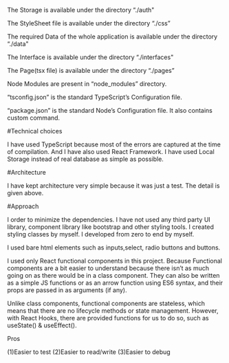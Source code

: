 The Storage is available under the directory “./auth"

The StyleSheet file is available under the directory “./css”

The required Data of the whole application is available under the directory “./data"

The Interface is available under the directory “./interfaces"

The Page(tsx file) is available under the directory “./pages”

Node Modules are present in “node_modules” directory.

“tsconfig.json” is the standard TypeScript’s Configuration file.

“package.json” is the standard Node’s Configuration file. It also contains custom command.

#Technical choices

I have used TypeScript because most of the errors are captured at the time of compilation. 
And I have also used React Framework. I have used Local Storage instead of real database as simple as possible.

#Architecture

I have kept architecture very simple because it was just a test. The detail is given above.

#Approach

I order to minimize the dependencies. I have not used any third party UI library, component library like bootstrap and other styling tools. I created styling classes by myself. I developed from zero to end by myself.

I used bare html elements such as inputs,select, radio buttons and buttons.

I used only React functional components in this project. Because Functional components are a bit easier to understand because there isn’t as much going on as there would be in a class component. They can also be written as a simple JS functions or as an arrow function using ES6 syntax, and their props are passed in as arguments (if any).

Unlike class components, functional components are stateless, which means that there are no lifecycle methods or state management. However, with React Hooks, there are provided functions for us to do so, such as useState() & useEffect().

Pros 

(1)Easier to test
(2)Easier to read/write
(3)Easier to debug



